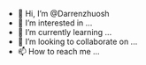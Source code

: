 - 👋 Hi, I’m @Darrenzhuosh
- 👀 I’m interested in ...
- 🌱 I’m currently learning ...
- 💞️ I’m looking to collaborate on ...
- 📫 How to reach me ...

<!---
Darrenzhuosh/Darrenzhuosh is a ✨ special ✨ repository because its `README.md` (this file) appears on your GitHub profile.
You can click the Preview link to take a look at your changes.
--->
